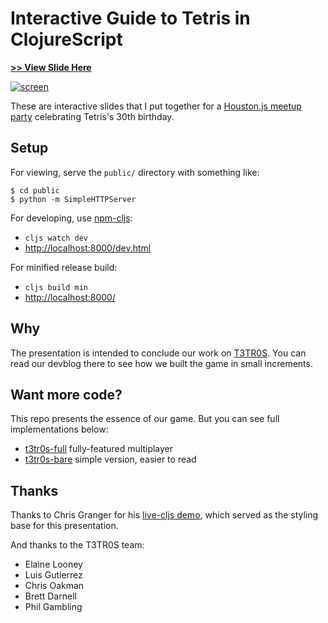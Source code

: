 # Interactive Guide to Tetris in ClojureScript

__[>> View Slide Here](http://shaunlebron.github.io/t3tr0s-slides)__

[![screen](http://fat.gfycat.com/ForthrightKindIggypops.gif)](http://shaunlebron.github.io/t3tr0s-slides)

These are interactive slides that I put together for a [Houston.js meetup
party](http://www.meetup.com/houston-js/events/198371042/) celebrating Tetris's
30th birthday.

## Setup

For viewing, serve the `public/` directory with something like:

```
$ cd public
$ python -m SimpleHTTPServer
```

For developing, use [npm-cljs](https://github.com/shaunlebron/npm-cljs):

- `cljs watch dev`
- <http://localhost:8000/dev.html>

For minified release build:

- `cljs build min`
- <http://localhost:8000/>

## Why

The presentation is intended to conclude our work on
[T3TR0S](https://github.com/imalooney/t3tr0s).  You can read our devblog there
to see how we built the game in small increments.

## Want more code?

This repo presents the essence of our game.  But you can see full
implementations below:

- [t3tr0s-full](http://github.com/imalooney/t3tr0s) fully-featured multiplayer
- [t3tr0s-bare](http://github.com/shaunlebron/t3tr0s-bare) simple version, easier to read

## Thanks

Thanks to Chris Granger for his [live-cljs
demo](https://github.com/ibdknox/live-cljs), which served as the styling base
for this presentation.

And thanks to the T3TR0S team:

- Elaine Looney
- Luis Gutierrez
- Chris Oakman
- Brett Darnell
- Phil Gambling
